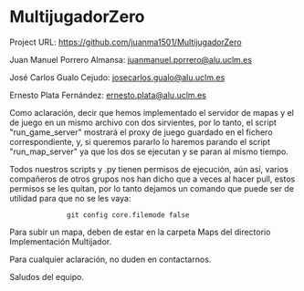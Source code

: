 # MultijugadorZero

Project URL: https://github.com/juanma1501/MultijugadorZero

Juan Manuel Porrero Almansa: juanmanuel.porrero@alu.uclm.es 

José Carlos Gualo Cejudo: josecarlos.gualo@alu.uclm.es 

Ernesto Plata Fernández: ernesto.plata@alu.uclm.es


Como aclaración, decir que hemos implementado el servidor de mapas y el de juego en un mismo archivo con dos sirvientes, 
por lo tanto, el script "run_game_server" mostrará el proxy de juego guardado en el fichero correspondiente, y, si queremos pararlo
lo haremos parando el script "run_map_server" ya que los dos se ejecutan y se paran al mismo tiempo.

Todos nuestros scripts y .py tienen permisos de ejecución, aún así, varios compañeros de otros grupos nos han dicho que a veces al hacer pull,
estos permisos se les quitan, por lo tanto dejamos un comando que puede ser de utilidad para que no se les vaya: 

                  git config core.filemode false

Para subir un mapa, deben de estar en la carpeta Maps del directorio Implementación Multijador.

Para cualquier aclaración, no duden en contactarnos.

Saludos del equipo.
                  

